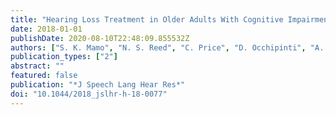 ```yaml
---
title: "Hearing Loss Treatment in Older Adults With Cognitive Impairment: A Systematic Review"
date: 2018-01-01
publishDate: 2020-08-10T22:48:09.855532Z
authors: ["S. K. Mamo", "N. S. Reed", "C. Price", "D. Occhipinti", "A. Pletnikova", "F. R. Lin", "E. S. Oh"]
publication_types: ["2"]
abstract: ""
featured: false
publication: "*J Speech Lang Hear Res*"
doi: "10.1044/2018_jslhr-h-18-0077"
---
```


